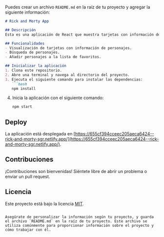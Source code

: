 Puedes crear un archivo `README.md` en la raíz de tu proyecto y agregar la siguiente información:

```markdown
# Rick and Morty App

## Descripción
Esta es una aplicación de React que muestra tarjetas con información de personajes de Rick and Morty. Los usuarios pueden buscar personajes y añadirlos a la lista de favoritos.

## Funcionalidades
- Visualización de tarjetas con información de personajes.
- Búsqueda de personajes.
- Añadir personajes a la lista de favoritos.

## Inicializar la aplicación
1. Clona este repositorio.
2. Abre una terminal y navega al directorio del proyecto.
3. Ejecuta el siguiente comando para instalar las dependencias:
   ```bash
   npm install
   ```
4. Inicia la aplicación con el siguiente comando:
   ```bash
   npm start
   ```

## Deploy
La aplicación está desplegada en [https://655cf394cceec205aeca6424--rick-and-morty-sgr.netlify.app/](https://655cf394cceec205aeca6424--rick-and-morty-sgr.netlify.app/).

## Contribuciones
¡Contribuciones son bienvenidas! Siéntete libre de abrir un problema o enviar un pull request.

## Licencia
Este proyecto está bajo la licencia [MIT](LICENSE).
```

Asegúrate de personalizar la información según tu proyecto, y guarda el archivo `README.md` en la raíz de tu proyecto. Este archivo se utiliza comúnmente para proporcionar información sobre el proyecto y cómo trabajar con él.
